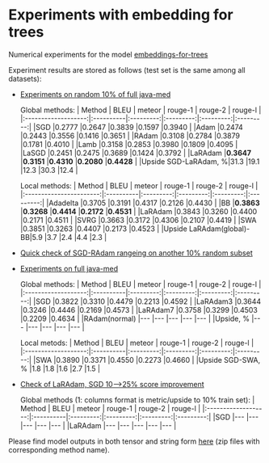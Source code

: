 # Experiments with embedding for trees

Numerical experiments for the model [embeddings-for-trees](https://github.com/JetBrains-Research/embeddings-for-trees)

Experiment results are stored as follows (test set is the same among all datasets):
  * [Experiments on random 10% of full java-med](https://wandb.ai/strange_attractor/tree-lstm-java-med-10per1-finals?workspace=user-strange_attractor)
  
	  Global methods:
	  |    Method			|	BLEU	|	meteor	|	rouge-1	|	rouge-2	|	rouge-l	|
	  |:-------------------:|:----------|:---------:|:---------:|:---------:|:---------:|
	  |SGD					|0.2777		|0.2647		|0.3839		|0.1597		|0.3940		|
	  |Adam					|0.2474		|0.2443		|0.3556		|0.1416		|0.3651		|
	  |RAdam				|0.3108		|0.2784		|0.3879		|0.1781		|0.4010		|
	  |Lamb					|0.3158		|0.2853		|0.3980		|0.1809		|0.4095		|
	  |LaSGD				|0.2451		|0.2475		|0.3689		|0.1424		|0.3792		|
	  |LaRAdam				|**0.3647**	|**0.3151**	|**0.4310**	|**0.2080**	|**0.4428**	|
	  |Upside SGD-LaRAdam, %|31.3		|19.1		|12.3		|30.3		|12.4		|
	  
	  Local methods:
	  |    Method				|	BLEU	|	meteor	|	rouge-1	|	rouge-2	|	rouge-l	|
	  |:-----------------------:|:----------|:---------:|:---------:|:---------:|:---------:|
	  |Adadelta					|0.3705		|0.3191		|0.4317		|0.2126		|0.4430		|
	  |BB						|**0.3863**	|**0.3268**	|**0.4414**	|**0.2172**	|**0.4531**	|
	  |LaRAdam					|0.3843		|0.3260		|0.4400		|0.2171		|0.4511		|
	  |SVRG						|0.3663		|0.3172		|0.4306		|0.2107		|0.4419		|
	  |SWA						|0.3851		|0.3263		|0.4407		|0.2173		|0.4523		|
	  |Upside LaRAdam(global)-BB|5.9		|3.7		|2.4		|4.4		|2.3		|
  
  * [Quick check of SGD-RAdam rangeing on another 10% random subset](https://wandb.ai/strange_attractor/tree-lstm-java-med-10per2-finals?workspace=user-strange_attractor)
  * [Experiments on full java-med](https://wandb.ai/strange_attractor/tree-lstm-java-med-asts-finals?workspace=user-strange_attractor)
  
 	  Global methods:
 	  |    Method			|	BLEU	|	meteor	|	rouge-1	|	rouge-2	|	rouge-l	|
	  |:-------------------:|:----------|:---------:|:---------:|:---------:|:---------:|
	  |SGD					|0.3822		|0.3310		|0.4479		|0.2213		|0.4592		|
	  |LaRAdam3				|0.3644		|0.3246		|0.4446		|0.2169		|0.4573		|
	  |LaRAdam7				|0.3758		|0.3299		|0.4503		|0.2209		|0.4634		|
	  |RAdam(normal)		|---		|---		|---		|---		|---		|
	  |Upside, %			|---		|---		|---		|---		|---		|
	  
	  Local metods:
	  |    Method			|	BLEU	|	meteor	|	rouge-1	|	rouge-2	|	rouge-l	|
	  |:-------------------:|:----------|:---------:|:---------:|:---------:|:---------:|
	  |SWA					|0.3890		|0.3371		|0.4550		|0.2273		|0.4660		|
	  |Upside SGD-SWA, %    |1.8		|1.8		|1.6		|2.7		|1.5		|
	
 	
  * [Check of LaRAdam, SGD 10-->25% score improvement](https://wandb.ai/strange_attractor/tree-lstm-java-med-25per-finals?workspace=user-strange_attractor)
  
  	Global methods (1: columns format is metric/upside to 10% train set):
 	  |    Method			|	BLEU	|	meteor	|	rouge-1	|	rouge-2	|	rouge-l	|
	  |:-------------------:|:----------|:---------:|:---------:|:---------:|:---------:|
	  |SGD					|---		|---		|---		|---		|---		|
	  |LaRAdam				|---		|---		|---		|---		|---		|
  
Please find model outputs in both tensor and string form [here](https://www.dropbox.com/sh/u0dn37mebrwk99t/AAAYJuKMwb1M_MhTfUnDkQTia?dl=0)  (zip files with corresponding method name).

